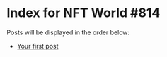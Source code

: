 # Index for NFT World #814
Posts will be displayed in the order below:

- [Your first post](./001-first.md)

